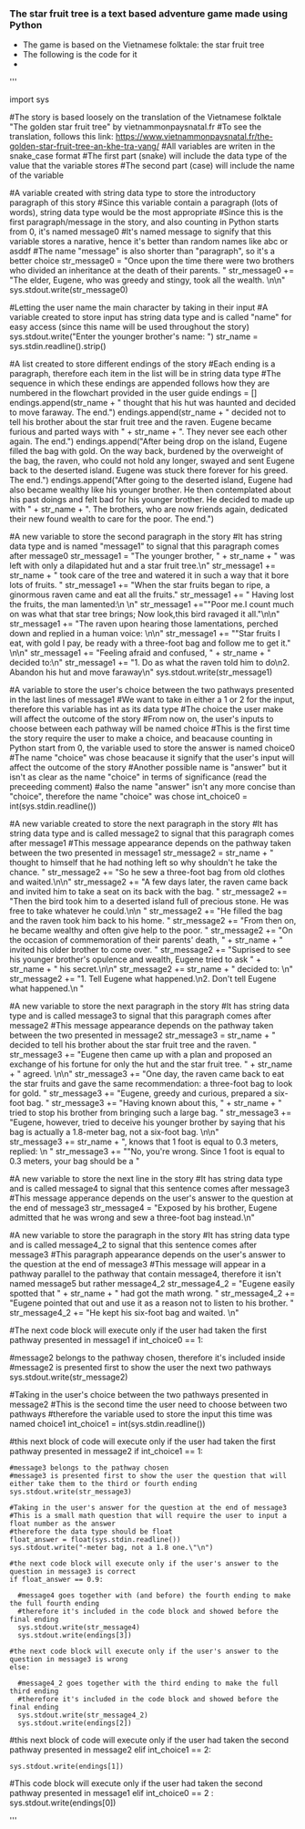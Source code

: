 ### The star fruit tree is a text based adventure game made using Python

- The game is based on the Vietnamese folktale: the star fruit tree
- The following is the code for it 
-
''' 

import sys

#The story is based loosely on the translation of the Vietnamese folktale "The golden star fruit tree" by vietnammonpaysnatal.fr
#To see the translation, follows this link: https://www.vietnammonpaysnatal.fr/the-golden-star-fruit-tree-an-khe-tra-vang/
#All variables are writen in the snake_case format 
#The first part (snake) will include the data type of the value that the variable stores
#The second part (case) will include the name of the variable


#A variable created with string data type to store the introductory paragraph of this story
#Since this variable contain a paragraph (lots of words), string data type would be the most appropriate
#Since this is the first paragraph/message in the story, and also counting in Python starts from 0, it's named message0
#It's named message to signify that this variable stores a narative, hence it's better than random names like abc or asddf
#The name "message" is also shorter than "paragraph", so it's a better choice
str_message0 = "Once upon the time there were two brothers who divided an inheritance at the death of their parents. "
str_message0 += "The elder, Eugene, who was greedy and stingy, took all the wealth. \n\n"
sys.stdout.write(str_message0)

#Letting the  user name the main character by taking in their input
#A variable created to store input has string data type and is called "name" for easy access (since this name will be used throughout the story)
sys.stdout.write("Enter the younger brother's name: ")
str_name = sys.stdin.readline().strip()

#A list created to store different endings of the story
#Each ending is a paragraph, therefore each item in the list will be in string data type
#The sequence in which these endings are appended follows how they are numbered in the flowchart provided in the user guide
endings = []
endings.append(str_name + " thought that his hut was haunted and decided to move faraway. The end.")
endings.append(str_name + " decided not to tell his brother about the star fruit tree and the raven. Eugene became furious and parted ways with " + str_name + ". They never see each other again. The end.")
endings.append("After being drop on the island, Eugene filled the bag with gold.  On the way back, burdened by the overweight of the bag, the raven, who could not hold any longer, swayed and sent Eugene back to the deserted island. Eugene was stuck there forever for his greed. The end.")
endings.append("After going to the deserted island, Eugene had also became wealthy like his younger brother.  He then contemplated about his past doings and felt bad for his younger brother. He decided to made up with " + str_name + ". The brothers, who are now friends again, dedicated their new found wealth to care for the poor. The end.")


#A new variable to store the second paragraph in the story
#It has string data type and is named "message1" to signal that this paragraph comes after message0
str_message1 = "The younger brother, " + str_name + " was left with only a dilapidated hut and a star fruit tree.\n"
str_message1 += str_name + " took care of the tree and watered it in such a way that it bore lots of fruits. " 
str_message1 += "When the star fruits began to ripe, a ginormous raven came and eat all the fruits."
str_message1 += " Having lost the fruits, the man lamented:\n \n"
str_message1 +="\"Poor me.I count much on was what that star tree brings; Now look,this bird ravaged it all.\"\n\n"
str_message1 += "The raven upon hearing those lamentations, perched down and replied in a human voice: \n\n"
str_message1 += "\"Star fruits I eat, with gold I pay, be ready with a three-foot bag and follow me to get it.\" \n\n"
str_message1 += "Feeling afraid and confused, " + str_name + " decided to:\n"
str_message1 += "1. Do as what the raven told him to do\n2. Abandon his hut and move faraway\n"
sys.stdout.write(str_message1) 

#A variable to store the user's choice between the two pathways presented in the last lines of message1
#We want to take in either a 1 or 2 for the input, therefore this variable has int as its data type
#The choice the user make will affect the outcome of the story
#From now on, the user's inputs to choose between each pathway will be named choice
#This is the first time the story require the user to make a choice, and beacause counting in Python start from 0, the variable used to store the answer is named choice0
#The name "choice" was chose beacause it signify that the user's input will affect the outcome of the story
#Another possible name is "answer" but it isn't as clear as the name "choice" in terms of significance (read the preceeding comment)
#also the name "answer" isn't any more concise than "choice", therefore the name "choice" was chose
int_choice0 = int(sys.stdin.readline())

#A new variable created to store the next paragraph in the story
#It has string data type and is called message2 to signal that this paragraph comes after message1
#This message appearance depends on the pathway taken between the two presented in message1
str_message2 = str_name + " thought to himself that he had nothing left so why shouldn't he take the chance. "
str_message2 += "So he sew a three-foot bag from old clothes and waited.\n\n"
str_message2 += "A few days later, the raven came back and invited him to take a seat on its back with the bag. "
str_message2 += "Then the bird took him to a deserted island full of precious stone. He was free to take whatever he could.\n\n "
str_message2 += "He filled the bag and the raven took him back to his home.  "
str_message2 += "From then on, he became wealthy and often give help to the poor. "
str_message2 += "On the occasion of commemoration of their parents' death, " + str_name + " invited his older brother to come over. "
str_message2 += "Suprised to see his younger brother's opulence and wealth, Eugene tried to ask " + str_name + " his secret.\n\n"
str_message2 += str_name + " decided to: \n"
str_message2 += "1. Tell Eugene what happened.\n2. Don't tell Eugene what happened.\n "

#A new variable to store the next paragraph in the story
#It has string data type and is called message3 to signal that this paragraph comes after message2
#This message appearance depends on the pathway taken between the two presented in message2
str_message3 = str_name + "  decided to tell his brother about the star fruit tree and the raven. "
str_message3 += "Eugene then came up with a plan and proposed an exchange of his fortune for only the hut and the star fruit tree. " + str_name + " agreed. \n\n"
str_message3 += "One day, the raven came back to eat the star fruits and gave the same recommendation: a three-foot bag to look for gold. "
str_message3 += "Eugene, greedy and curious, prepared a six-foot bag. "
str_message3 += "Having known about this, " + str_name + " tried to stop his brother from bringing such a large bag. "
str_message3 += "Eugene, however, tried to deceive his younger brother by saying that his bag is actually a 1.8-meter bag, not a six-foot bag. \n\n"  
str_message3 += str_name + ", knows that 1 foot is equal to 0.3 meters, replied: \n "
str_message3 += "\"No, you're wrong. Since 1 foot is equal to 0.3 meters, your bag should be a "

#A new variable to store the next line in the story
#It has string data type and is called message4 to signal that this sentence comes after message3
#This message apperance depends on the user's answer to the question at the end of message3
str_message4 = "Exposed by his brother, Eugene admitted that he was wrong and sew a three-foot bag instead.\n"

#A new variable to store the paragraph in the story
#It has string data type and is called message4_2 to signal that this sentence comes after message3
#This paragraph appearance depends on the user's answer to the question at the end of message3
#This message will appear in a pathway parallel to the pathway that contain message4, therefore it isn't named message5 but rather message4_2
str_message4_2 = "Eugene easily spotted that " + str_name + " had got the math wrong. "
str_message4_2 += "Eugene pointed that out and use it as a reason not to listen to his brother. "
str_message4_2 += "He kept his six-foot bag and waited. \n"

#The next code block will execute only if the user had taken the first pathway presented in message1
if int_choice0 == 1:
  
  #message2 belongs to the pathway chosen, therefore it's included inside
  #message2 is presented first to show the user the next two pathways
  sys.stdout.write(str_message2)
  
  #Taking in the user's choice between the two pathways presented in message2
  #This is the second time the user need to choose between two pathways
  #therefore the variable used to store the input this time was named choice1
  int_choice1 = int(sys.stdin.readline())
  
  #this next block of code will execute only if the user had taken the first pathway presented in message2
  if int_choice1 == 1:
    
    #message3 belongs to the pathway chosen 
    #message3 is presented first to show the user the question that will either take them to the third or fourth ending
    sys.stdout.write(str_message3)
    
    #Taking in the user's answer for the question at the end of message3
    #This is a small math question that will require the user to input a float number as the answer
    #therefore the data type should be float
    float_answer = float(sys.stdin.readline())
    sys.stdout.write("-meter bag, not a 1.8 one.\"\n")
    
    #the next code block will execute only if the user's answer to the question in message3 is correct
    if float_answer == 0.9:
      
      #message4 goes together with (and before) the fourth ending to make the full fourth ending
      #therefore it's included in the code block and showed before the final ending
      sys.stdout.write(str_message4)
      sys.stdout.write(endings[3])
      
    #the next code block will execute only if the user's answer to the question in message3 is wrong
    else:
      
      #message4_2 goes together with the third ending to make the full third ending
      #therefore it's included in the code block and showed before the final ending
      sys.stdout.write(str_message4_2)
      sys.stdout.write(endings[2])
      
  #this next block of code will execute only if the user had taken the second pathway presented in message2
  elif int_choice1 == 2:
    
    sys.stdout.write(endings[1])
    
#This code block will execute only if the user had taken the second pathway presented in message1
elif int_choice0 == 2 :
  sys.stdout.write(endings[0])

'''

